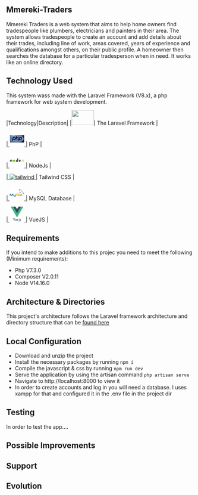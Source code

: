 ## Mmereki-Traders
Mmereki Traders is a web system that aims to help home owners find tradespeople like plumbers, electricians and painters in their area. The system allows tradespeople to create an account and add details about their trades, including line of work, areas covered, years of experience and qualifications amongst others, on their public profile. A homeowner then searches the database for a particular tradesperson when in need. It works like an online directory. 

## Technology Used
This system wass made with the Laravel Framework (V8.x), a php framework for web system development.

|Technology|Description|
|<a href="https://laravel.com" target="_blank"><img src="https://raw.githubusercontent.com/laravel/art/master/logo-lockup/5%20SVG/2%20CMYK/1%20Full%20Color/laravel-logolockup-cmyk-red.svg" width="60" height="40"></a>| The Laravel Framework |

|<a href="https://www.php.net" target="_blank" rel="noreferrer"> <img src="https://raw.githubusercontent.com/devicons/devicon/master/icons/php/php-original.svg" alt="php" width="40" height="40"/> </a>| PhP |

|<a href="https://nodejs.org" target="_blank" rel="noreferrer"> <img src="https://raw.githubusercontent.com/devicons/devicon/master/icons/nodejs/nodejs-original-wordmark.svg" alt="nodejs" width="40" height="40"/> </a>| NodeJs |

|<a href="https://tailwindcss.com/" target="_blank" rel="noreferrer"> <img src="https://www.vectorlogo.zone/logos/tailwindcss/tailwindcss-icon.svg" alt="tailwind" width="40" height="40"/> </a>| Tailwind CSS |

|<a href="https://www.mysql.com/" target="_blank" rel="noreferrer"> <img src="https://raw.githubusercontent.com/devicons/devicon/master/icons/mysql/mysql-original-wordmark.svg" alt="mysql" width="40" height="40"/> </a>| MySQL Database |

|<a href="https://vuejs.org/" target="_blank" rel="noreferrer"> <img src="https://raw.githubusercontent.com/devicons/devicon/master/icons/vuejs/vuejs-original-wordmark.svg" alt="vuejs" width="40" height="40"/> </a>| VueJS |

## Requirements
If you intend to make additions to this projec you need to meet the following (Minimum requirements):
- Php V7.3.0 
- Composer V2.0.11
- Node V14.16.0

## Architecture & Directories
This project's architecture follows the Laravel framework architecture and directory structure that can be [found here](https://laravel.com/docs/8.x/structure)

## Local Configuration
- Download and unzip the project 
- Install the necessary packages by running `npm i`
- Compile the javascript & css by running `npm run dev`
- Serve the application by using the artisan command `php artisan serve`
- Navigate to http://localhost:8000 to view it
- In order to create accounts and log in you will need a database. I uses xampp for that and configured it in the .env file in the project dir

## Testing
In order to test the app....

## Possible Improvements

## Support

## Evolution
